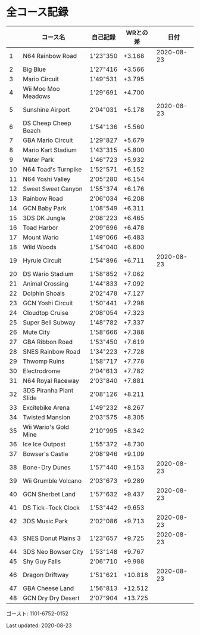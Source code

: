 # 全コース記録

||コース名|自己記録|WRとの差|日付
|--|--|--|--|--|
|1|N64 Rainbow Road|1'23"350|+3.168|2020-08-23|
|2|Big Blue|1'27"416|+3.566||
|3|Mario Circuit|1'49"531|+3.795||
|4|Wii Moo Moo Meadows|1'29"691|+4.700||
|5|Sunshine Airport|2'04"031|+5.178|2020-08-23|
|6|DS Cheep Cheep Beach|1'54"136|+5.560||
|7|GBA Mario Circuit|1'29"827|+5.679||
|8|Mario Kart Stadium|1'43"315|+5.800||
|9|Water Park|1'46"723|+5.932||
|10|N64 Toad's Turnpike|1'52"571|+6.152||
|11|N64 Yoshi Valley|2'05"280|+6.154||
|12|Sweet Sweet Canyon|1'55"374|+6.176||
|13|Rainbow Road|2'06"034|+6.208||
|14|GCN Baby Park|1'08"549|+6.311||
|15|3DS DK Jungle|2'08"223|+6.465||
|16|Toad Harbor|2'09"696|+6.478||
|17|Mount Wario|1'49"066|+6.483||
|18|Wild Woods|1'54"040|+6.600||
|19|Hyrule Circuit|1'54"896|+6.711|2020-08-23|
|20|DS Wario Stadium|1'58"852|+7.062||
|21|Animal Crossing|1'44"833|+7.092||
|22|Dolphin Shoals|2'02"478|+7.127||
|23|GCN Yoshi Circuit|1'50"441|+7.298||
|24|Cloudtop Cruise|2'08"054|+7.323||
|25|Super Bell Subway|1'48"782|+7.337||
|26|Mute City|1'58"666|+7.388||
|27|GBA Ribbon Road|1'53"450|+7.619||
|28|SNES Rainbow Road|1'34"223|+7.728||
|29|Thwomp Ruins|1'58"717|+7.778||
|30|Electrodrome|2'04"613|+7.782||
|31|N64 Royal Raceway|2'03"840|+7.881||
|32|3DS Piranha Plant Slide|2'08"126|+8.211||
|33|Excitebike Arena|1'49"232|+8.267||
|34|Twisted Mansion|2'03"575|+8.305||
|35|Wii Wario's Gold Mine|2'10"995|+8.342||
|36|Ice Ice Outpost|1'55"372|+8.730||
|37|Bowser's Castle|2'08"946|+9.109||
|38|Bone-Dry Dunes|1'57"440|+9.153|2020-08-23|
|39|Wii Grumble Volcano|2'03"673|+9.289||
|40|GCN Sherbet Land|1'57"632|+9.437|2020-08-23|
|41|DS Tick-Tock Clock|1'53"442|+9.653||
|42|3DS Music Park|2'02"086|+9.713|2020-08-23|
|43|SNES Donut Plains 3|1'23"657|+9.725|2020-08-23|
|44|3DS Neo Bowser City|1'53"148|+9.767||
|45|Shy Guy Falls|2'06"710|+9.988||
|46|Dragon Driftway|1'51"621|+10.818|2020-08-23|
|47|GBA Cheese Land|1'56"813|+12.512||
|48|GCN Dry Dry Desert|2'07"904|+13.725||

ゴースト: 1101-6752-0152

Last updated: 2020-08-23
